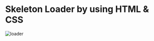 # Skeleton Loader by using HTML & CSS
![loader](https://github.com/user-attachments/assets/0e15ac91-965c-44a2-b3a9-77a2046e23ca)
